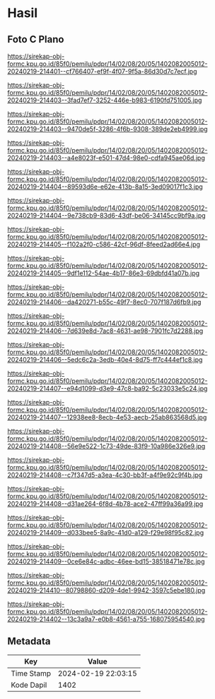 # Hasil

## Foto C Plano

https://sirekap-obj-formc.kpu.go.id/85f0/pemilu/pdpr/14/02/08/20/05/1402082005012-20240219-214401--cf766407-ef9f-4f07-9f5a-86d30d7c7ecf.jpg

https://sirekap-obj-formc.kpu.go.id/85f0/pemilu/pdpr/14/02/08/20/05/1402082005012-20240219-214403--3fad7ef7-3252-446e-b983-6190fd751005.jpg

https://sirekap-obj-formc.kpu.go.id/85f0/pemilu/pdpr/14/02/08/20/05/1402082005012-20240219-214403--9470de5f-3286-4f6b-9308-389de2eb4999.jpg

https://sirekap-obj-formc.kpu.go.id/85f0/pemilu/pdpr/14/02/08/20/05/1402082005012-20240219-214403--a4e8023f-e501-47d4-98e0-cdfa945ae06d.jpg

https://sirekap-obj-formc.kpu.go.id/85f0/pemilu/pdpr/14/02/08/20/05/1402082005012-20240219-214404--89593d6e-e62e-413b-8a15-3ed09017f1c3.jpg

https://sirekap-obj-formc.kpu.go.id/85f0/pemilu/pdpr/14/02/08/20/05/1402082005012-20240219-214404--9e738cb9-83d6-43df-be06-34145cc9bf9a.jpg

https://sirekap-obj-formc.kpu.go.id/85f0/pemilu/pdpr/14/02/08/20/05/1402082005012-20240219-214405--f102a2f0-c586-42cf-96df-8feed2ad66e4.jpg

https://sirekap-obj-formc.kpu.go.id/85f0/pemilu/pdpr/14/02/08/20/05/1402082005012-20240219-214405--9df1e112-54ae-4b17-86e3-69dbfd41a07b.jpg

https://sirekap-obj-formc.kpu.go.id/85f0/pemilu/pdpr/14/02/08/20/05/1402082005012-20240219-214406--da420271-b55c-49f7-8ec0-707f187d6fb9.jpg

https://sirekap-obj-formc.kpu.go.id/85f0/pemilu/pdpr/14/02/08/20/05/1402082005012-20240219-214406--7d639e8d-7ac8-4631-ae98-7901fc7d2288.jpg

https://sirekap-obj-formc.kpu.go.id/85f0/pemilu/pdpr/14/02/08/20/05/1402082005012-20240219-214406--5edc6c2a-3edb-40e4-8d75-ff7c444ef1c8.jpg

https://sirekap-obj-formc.kpu.go.id/85f0/pemilu/pdpr/14/02/08/20/05/1402082005012-20240219-214407--e94d1099-d3e9-47c8-ba92-5c23033e5c24.jpg

https://sirekap-obj-formc.kpu.go.id/85f0/pemilu/pdpr/14/02/08/20/05/1402082005012-20240219-214407--12938ee8-8ecb-4e53-aecb-25ab863568d5.jpg

https://sirekap-obj-formc.kpu.go.id/85f0/pemilu/pdpr/14/02/08/20/05/1402082005012-20240219-214408--56e9e522-1c73-49de-83f9-10a986e326e9.jpg

https://sirekap-obj-formc.kpu.go.id/85f0/pemilu/pdpr/14/02/08/20/05/1402082005012-20240219-214408--c7f347d5-a3ea-4c30-bb3f-a4f9e92c9f4b.jpg

https://sirekap-obj-formc.kpu.go.id/85f0/pemilu/pdpr/14/02/08/20/05/1402082005012-20240219-214408--d31ae264-6f8d-4b78-ace2-47ff99a36a99.jpg

https://sirekap-obj-formc.kpu.go.id/85f0/pemilu/pdpr/14/02/08/20/05/1402082005012-20240219-214409--d033bee5-8a9c-41d0-a129-f29e98f95c82.jpg

https://sirekap-obj-formc.kpu.go.id/85f0/pemilu/pdpr/14/02/08/20/05/1402082005012-20240219-214409--0ce6e84c-adbc-46ee-bd15-38518471e78c.jpg

https://sirekap-obj-formc.kpu.go.id/85f0/pemilu/pdpr/14/02/08/20/05/1402082005012-20240219-214410--80798860-d209-4de1-9942-3597c5ebe180.jpg

https://sirekap-obj-formc.kpu.go.id/85f0/pemilu/pdpr/14/02/08/20/05/1402082005012-20240219-214402--13c3a9a7-e0b8-4561-a755-168075954540.jpg


## Metadata

| Key        | Value               |
| ---------- | ------------------- |
| Time Stamp | 2024-02-19 22:03:15 |
| Kode Dapil | 1402                |



